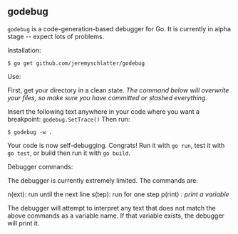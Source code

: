 godebug
-------

`godebug` is a code-generation-based debugger for Go. It is currently in alpha stage -- expect lots of problems.

Installation:

    $ go get github.com/jeremyschlatter/godebug


Use:

First, get your directory in a clean state. *The command below will overwrite your files, so make sure you have committed or stashed everything.*

Insert the following text anywhere in your code where you want a breakpoint: `godebug.SetTrace()` Then run:

    $ godebug -w .

Your code is now self-debugging. Congrats! Run it with `go run`, test it with `go test`, or build then run it with `go build`.


Debugger commands:

The debugger is currently extremely limited. The commands are:

n(ext): run until the next line
s(tep): run for one step
p(rint) <var>: print a variable

The debugger will attempt to interpret any text that does not match the above commands as a variable name. If that variable exists, the debugger will print it.
